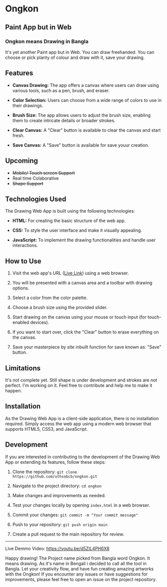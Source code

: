 # Ongkon
## Paint App but in Web
### Ongkon means Drawing in Bangla
It's yet another Paint app but in Web. You can draw freehanded. You can choose or pick planty of colour and draw with it, save your drawing.

## Features

- **Canvas Drawing:** The app offers a canvas where users can draw using various tools, such as a pen, brush, and eraser.

- **Color Selection:** Users can choose from a wide range of colors to use in their drawings.

- **Brush Size:** The app allows users to adjust the brush size, enabling them to create intricate details or broader strokes.

- **Clear Canvas:** A "Clear" button is available to clear the canvas and start fresh.

- **Save Canvas:** A "Save" button is available for save youur creation.

## Upcoming
- ~~Mobile/ Touch screen Support~~ 
- Real time Colaborative
- ~~Shape Support~~

## Technologies Used

The Drawing Web App is built using the following technologies:

- **HTML:** For creating the basic structure of the web app.

- **CSS:** To style the user interface and make it visually appealing.

- **JavaScript:** To implement the drawing functionalities and handle user interactions.

## How to Use

1. Visit the web app's URL ([Live Link](https://uthsobcb.github.io/ongkon/)) using a web browser.

2. You will be presented with a canvas area and a toolbar with drawing options.

3. Select a color from the color palette.

4. Choose a brush size using the provided slider.

5. Start drawing on the canvas using your mouse or touch input (for touch-enabled devices).

6. If you want to start over, click the "Clear" button to erase everything on the canvas.

7. Save your masterpiece by site inbuilt function for save known as: "Save" button. 

## Limitations
It's not complete yet. Still shape is under development and strokes are not perfect. I'm working on it. Feel free to contribute and help me to make it happen.

## Installation

As the Drawing Web App is a client-side application, there is no installation required. Simply access the web app using a modern web browser that supports HTML5, CSS3, and JavaScript.

## Development

If you are interested in contributing to the development of the Drawing Web App or extending its features, follow these steps:

1. Clone the repository: `git clone https://github.com/uthsobcb/ongkon.git`

2. Navigate to the project directory: `cd ongkon`

3. Make changes and improvements as needed.

4. Test your changes locally by opening `index.html` in a web browser.

5. Commit your changes: `git commit -m "Your commit message"`

6. Push to your repository: `git push origin main`

7. Create a pull request to the main repository for review.

---

Live Demmo Video: https://youtu.be/d5ZIL4PH6X8

Happy drawing! The Project name picked from Bangla word Ongkon. It means drawing. As it's name in Bengali i decided to call all the tool in Bangla. Let your creativity flow, and have fun creating amazing artworks with the Ongkon! If you encounter any issues or have suggestions for improvements, please feel free to open an issue on the project repository.
